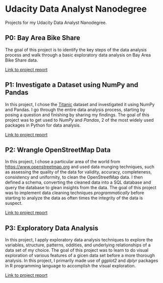 # Udacity Data Analyst Nanodegree
Projects for my Udacity Data Analyst Nanodegree. 

## P0: Bay Area Bike Share 

The goal of this project is to identify the key steps of the data analysis process and walk through a basic exploratory data analysis on Bay Area Bike Share data. 

[Link to project report](https://github.com/iyer-karthik/udacity-dand/blob/master/p0/Bay_Area_Bike_Share_Analysis.ipynb)

## P1: Investigate a Dataset using NumPy and Pandas

In this project, I chose the [Titanic](https://www.kaggle.com/c/titanic) dataset and investigated it using NumPy and Pandas. I go through the entire data analysis process, starting by posing a question and finishing by sharing my findings. The goal of this project was to get used to *NumPy* and *Pandas*, 2 of the most widely used packages in Python for data analysis. 

[Link to project report](https://github.com/iyer-karthik/udacity-dand/blob/master/p1/titanic_notebook.ipynb)

## P2: Wrangle OpenStreetMap Data

In this project, I chose a particular area of the world from  https://www.openstreetmap.org and used data munging techniques, such as assessing the quality of the data for validity, accuracy, completeness, consistency and uniformity, to clean the OpenStreetMap data. I then defined a schema, converting the cleaned data into a SQL database and query the database to glean insights from the data. The goal of this project was to implement data cleaning techniques *programmatically* before starting to analyze the data as often times the integrity of the data is suspect. 

[Link to project report](https://github.com/iyer-karthik/udacity-dand/blob/master/p2/final_project.md)

## P3: Exploratory Data Analysis

In this project, I apply exploratory data analysis techniques to explore the variables, structure, patterns, oddities, and underlying
relationships of a data set of my choice. The goal of this project was to learn to do visual exploration of various features of a gicen data set before a more thorough analysis. In this project, I primarily made use of *ggplot2* and *dplyr* packages in R programming language to accomplish the visual exploration. 

[Link to project report](https://github.com/iyer-karthik/udacity-dand/blob/master/p3/Final_project.pdf)
